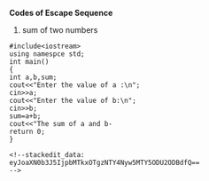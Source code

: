 **Codes of Escape Sequence**
1. sum of two numbers
```
#include<iostream>
using namespce std;
int main()
{
int a,b,sum;
cout<<"Enter the value of a :\n";
cin>>a;
cout<<"Enter the value of b:\n";
cin>>b;
sum=a+b;
cout<<"The sum of a and b-
return 0;
}
```
```
<!--stackedit_data:
eyJoaXN0b3J5IjpbMTkxOTgzNTY4Nyw5MTY5ODU2ODBdfQ==
-->
